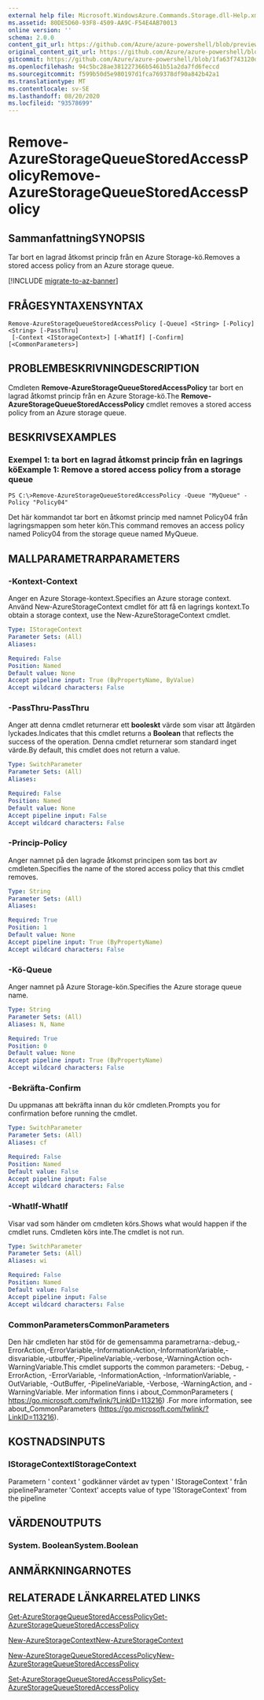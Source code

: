 ```yaml
---
external help file: Microsoft.WindowsAzure.Commands.Storage.dll-Help.xml
ms.assetid: 80DE5D60-93F8-4509-AA9C-F54E4AB70013
online version: ''
schema: 2.0.0
content_git_url: https://github.com/Azure/azure-powershell/blob/preview/src/Storage/Commands.Storage/help/Remove-AzureStorageQueueStoredAccessPolicy.md
original_content_git_url: https://github.com/Azure/azure-powershell/blob/preview/src/Storage/Commands.Storage/help/Remove-AzureStorageQueueStoredAccessPolicy.md
gitcommit: https://github.com/Azure/azure-powershell/blob/1fa63f743120d7a7cd6cbb28ee43cd0f4c654af9
ms.openlocfilehash: 94c5bc28ae381227366b5461b51a2da7fd6feccd
ms.sourcegitcommit: f599b50d5e980197d1fca769378df90a842b42a1
ms.translationtype: MT
ms.contentlocale: sv-SE
ms.lasthandoff: 08/20/2020
ms.locfileid: "93578699"
---
```

# <span data-ttu-id="eb996-101">Remove-AzureStorageQueueStoredAccessPolicy</span><span class="sxs-lookup"><span data-stu-id="eb996-101">Remove-AzureStorageQueueStoredAccessPolicy</span></span>

## <span data-ttu-id="eb996-102">Sammanfattning</span><span class="sxs-lookup"><span data-stu-id="eb996-102">SYNOPSIS</span></span>
<span data-ttu-id="eb996-103">Tar bort en lagrad åtkomst princip från en Azure Storage-kö.</span><span class="sxs-lookup"><span data-stu-id="eb996-103">Removes a stored access policy from an Azure storage queue.</span></span>

[!INCLUDE [migrate-to-az-banner](../../includes/migrate-to-az-banner.md)]

## <span data-ttu-id="eb996-104">FRÅGESYNTAXEN</span><span class="sxs-lookup"><span data-stu-id="eb996-104">SYNTAX</span></span>

```
Remove-AzureStorageQueueStoredAccessPolicy [-Queue] <String> [-Policy] <String> [-PassThru]
 [-Context <IStorageContext>] [-WhatIf] [-Confirm] [<CommonParameters>]
```

## <span data-ttu-id="eb996-105">PROBLEMBESKRIVNING</span><span class="sxs-lookup"><span data-stu-id="eb996-105">DESCRIPTION</span></span>
<span data-ttu-id="eb996-106">Cmdleten **Remove-AzureStorageQueueStoredAccessPolicy** tar bort en lagrad åtkomst princip från en Azure Storage-kö.</span><span class="sxs-lookup"><span data-stu-id="eb996-106">The **Remove-AzureStorageQueueStoredAccessPolicy** cmdlet removes a stored access policy from an Azure storage queue.</span></span>

## <span data-ttu-id="eb996-107">BESKRIVS</span><span class="sxs-lookup"><span data-stu-id="eb996-107">EXAMPLES</span></span>

### <span data-ttu-id="eb996-108">Exempel 1: ta bort en lagrad åtkomst princip från en lagrings kö</span><span class="sxs-lookup"><span data-stu-id="eb996-108">Example 1: Remove a stored access policy from a storage queue</span></span>
```
PS C:\>Remove-AzureStorageQueueStoredAccessPolicy -Queue "MyQueue" -Policy "Policy04"
```

<span data-ttu-id="eb996-109">Det här kommandot tar bort en åtkomst princip med namnet Policy04 från lagringsmappen som heter kön.</span><span class="sxs-lookup"><span data-stu-id="eb996-109">This command removes an access policy named Policy04 from the storage queue named MyQueue.</span></span>

## <span data-ttu-id="eb996-110">MALLPARAMETRAR</span><span class="sxs-lookup"><span data-stu-id="eb996-110">PARAMETERS</span></span>

### <span data-ttu-id="eb996-111">-Kontext</span><span class="sxs-lookup"><span data-stu-id="eb996-111">-Context</span></span>
<span data-ttu-id="eb996-112">Anger en Azure Storage-kontext.</span><span class="sxs-lookup"><span data-stu-id="eb996-112">Specifies an Azure storage context.</span></span>
<span data-ttu-id="eb996-113">Använd New-AzureStorageContext cmdlet för att få en lagrings kontext.</span><span class="sxs-lookup"><span data-stu-id="eb996-113">To obtain a storage context, use the New-AzureStorageContext cmdlet.</span></span>

```yaml
Type: IStorageContext
Parameter Sets: (All)
Aliases: 

Required: False
Position: Named
Default value: None
Accept pipeline input: True (ByPropertyName, ByValue)
Accept wildcard characters: False
```

### <span data-ttu-id="eb996-114">-PassThru</span><span class="sxs-lookup"><span data-stu-id="eb996-114">-PassThru</span></span>
<span data-ttu-id="eb996-115">Anger att denna cmdlet returnerar ett **booleskt** värde som visar att åtgärden lyckades.</span><span class="sxs-lookup"><span data-stu-id="eb996-115">Indicates that this cmdlet returns a **Boolean** that reflects the success of the operation.</span></span>
<span data-ttu-id="eb996-116">Denna cmdlet returnerar som standard inget värde.</span><span class="sxs-lookup"><span data-stu-id="eb996-116">By default, this cmdlet does not return a value.</span></span>

```yaml
Type: SwitchParameter
Parameter Sets: (All)
Aliases: 

Required: False
Position: Named
Default value: None
Accept pipeline input: False
Accept wildcard characters: False
```

### <span data-ttu-id="eb996-117">-Princip</span><span class="sxs-lookup"><span data-stu-id="eb996-117">-Policy</span></span>
<span data-ttu-id="eb996-118">Anger namnet på den lagrade åtkomst principen som tas bort av cmdleten.</span><span class="sxs-lookup"><span data-stu-id="eb996-118">Specifies the name of the stored access policy that this cmdlet removes.</span></span>

```yaml
Type: String
Parameter Sets: (All)
Aliases: 

Required: True
Position: 1
Default value: None
Accept pipeline input: True (ByPropertyName)
Accept wildcard characters: False
```

### <span data-ttu-id="eb996-119">-Kö</span><span class="sxs-lookup"><span data-stu-id="eb996-119">-Queue</span></span>
<span data-ttu-id="eb996-120">Anger namnet på Azure Storage-kön.</span><span class="sxs-lookup"><span data-stu-id="eb996-120">Specifies the Azure storage queue name.</span></span>

```yaml
Type: String
Parameter Sets: (All)
Aliases: N, Name

Required: True
Position: 0
Default value: None
Accept pipeline input: True (ByPropertyName)
Accept wildcard characters: False
```

### <span data-ttu-id="eb996-121">-Bekräfta</span><span class="sxs-lookup"><span data-stu-id="eb996-121">-Confirm</span></span>
<span data-ttu-id="eb996-122">Du uppmanas att bekräfta innan du kör cmdleten.</span><span class="sxs-lookup"><span data-stu-id="eb996-122">Prompts you for confirmation before running the cmdlet.</span></span>

```yaml
Type: SwitchParameter
Parameter Sets: (All)
Aliases: cf

Required: False
Position: Named
Default value: False
Accept pipeline input: False
Accept wildcard characters: False
```

### <span data-ttu-id="eb996-123">-WhatIf</span><span class="sxs-lookup"><span data-stu-id="eb996-123">-WhatIf</span></span>
<span data-ttu-id="eb996-124">Visar vad som händer om cmdleten körs.</span><span class="sxs-lookup"><span data-stu-id="eb996-124">Shows what would happen if the cmdlet runs.</span></span>
<span data-ttu-id="eb996-125">Cmdleten körs inte.</span><span class="sxs-lookup"><span data-stu-id="eb996-125">The cmdlet is not run.</span></span>

```yaml
Type: SwitchParameter
Parameter Sets: (All)
Aliases: wi

Required: False
Position: Named
Default value: False
Accept pipeline input: False
Accept wildcard characters: False
```

### <span data-ttu-id="eb996-126">CommonParameters</span><span class="sxs-lookup"><span data-stu-id="eb996-126">CommonParameters</span></span>
<span data-ttu-id="eb996-127">Den här cmdleten har stöd för de gemensamma parametrarna:-debug,-ErrorAction,-ErrorVariable,-InformationAction,-InformationVariable,-disvariable,-utbuffer,-PipelineVariable,-verbose,-WarningAction och-WarningVariable.</span><span class="sxs-lookup"><span data-stu-id="eb996-127">This cmdlet supports the common parameters: -Debug, -ErrorAction, -ErrorVariable, -InformationAction, -InformationVariable, -OutVariable, -OutBuffer, -PipelineVariable, -Verbose, -WarningAction, and -WarningVariable.</span></span> <span data-ttu-id="eb996-128">Mer information finns i about_CommonParameters ( https://go.microsoft.com/fwlink/?LinkID=113216) .</span><span class="sxs-lookup"><span data-stu-id="eb996-128">For more information, see about_CommonParameters (https://go.microsoft.com/fwlink/?LinkID=113216).</span></span>

## <span data-ttu-id="eb996-129">KOSTNADS</span><span class="sxs-lookup"><span data-stu-id="eb996-129">INPUTS</span></span>

### <span data-ttu-id="eb996-130">IStorageContext</span><span class="sxs-lookup"><span data-stu-id="eb996-130">IStorageContext</span></span>

<span data-ttu-id="eb996-131">Parametern ' context ' godkänner värdet av typen ' IStorageContext ' från pipeline</span><span class="sxs-lookup"><span data-stu-id="eb996-131">Parameter 'Context' accepts value of type 'IStorageContext' from the pipeline</span></span>

## <span data-ttu-id="eb996-132">VÄRDEN</span><span class="sxs-lookup"><span data-stu-id="eb996-132">OUTPUTS</span></span>

### <span data-ttu-id="eb996-133">System. Boolean</span><span class="sxs-lookup"><span data-stu-id="eb996-133">System.Boolean</span></span>

## <span data-ttu-id="eb996-134">ANMÄRKNINGAR</span><span class="sxs-lookup"><span data-stu-id="eb996-134">NOTES</span></span>

## <span data-ttu-id="eb996-135">RELATERADE LÄNKAR</span><span class="sxs-lookup"><span data-stu-id="eb996-135">RELATED LINKS</span></span>

[<span data-ttu-id="eb996-136">Get-AzureStorageQueueStoredAccessPolicy</span><span class="sxs-lookup"><span data-stu-id="eb996-136">Get-AzureStorageQueueStoredAccessPolicy</span></span>](./Get-AzureStorageQueueStoredAccessPolicy.md)

[<span data-ttu-id="eb996-137">New-AzureStorageContext</span><span class="sxs-lookup"><span data-stu-id="eb996-137">New-AzureStorageContext</span></span>](./New-AzureStorageContext.md)

[<span data-ttu-id="eb996-138">New-AzureStorageQueueStoredAccessPolicy</span><span class="sxs-lookup"><span data-stu-id="eb996-138">New-AzureStorageQueueStoredAccessPolicy</span></span>](./New-AzureStorageQueueStoredAccessPolicy.md)

[<span data-ttu-id="eb996-139">Set-AzureStorageQueueStoredAccessPolicy</span><span class="sxs-lookup"><span data-stu-id="eb996-139">Set-AzureStorageQueueStoredAccessPolicy</span></span>](./Set-AzureStorageQueueStoredAccessPolicy.md)
